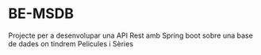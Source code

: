 # BE-MSDB
Projecte per a desenvolupar una API Rest amb Spring boot sobre una base de dades on tindrem Pelicules i Sèries
